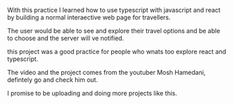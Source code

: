 With this practice I learned how to use typescript with javascript and react by building a normal interaective web page for travellers. 

The user would be able to see and explore their travel options and be able to choose and the server will ve notified. 

this project was a good practice for people who wnats too explore react and typescript.

The video and the project comes from the youtuber Mosh Hamedani, defintely go and check him out.

I promise to be uploading and doing more projects like this.
